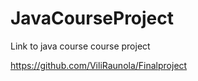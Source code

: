 # JavaCourseProject
Link to java course course project

https://github.com/ViliRaunola/Finalproject

